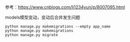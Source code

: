 参考：https://www.cnblogs.com/li1234yun/p/8007095.html

models模型变动，变动后合并发生问题

```
python manage.py makemigrations --empty app_name
python manage.py makemigrations
python manage.py migrate
```

